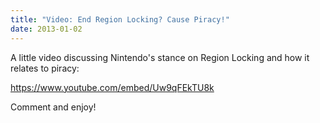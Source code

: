 ```yaml
---
title: "Video: End Region Locking? Cause Piracy!"
date: 2013-01-02
---
```


A little video discussing Nintendo's stance on Region Locking and how it relates to piracy:

https://www.youtube.com/embed/Uw9qFEkTU8k

Comment and enjoy!
